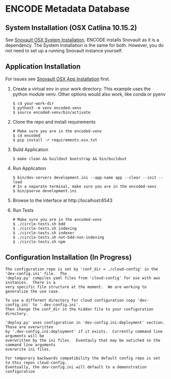 ENCODE Metadata Database
========================


## System Installation (OSX Catlina 10.15.2)
See [Snovault OSX System Installation][].  ENCODE installs Snovault as it is a dependency.
The System Installation is the same for both.  However, you do not need to set up a running 
Snovault instance yourself.


## Application Installation
For issues see [Snovault OSX App Installation][] first.

1. Create a virtual env in your work directory.
    This example uses the python module venv. Other options would also work, like conda or pyenv
    ```
    $ cd your-work-dir
    $ python3 -m venv encoded-venv
    $ source encoded-venv/bin/activate
    ```

1. Clone the repo and install requirements
    ```
    # Make sure you are in the encoded-venv
    $ cd encoded
    $ pip install -r requirements.osx.txt
    ```

1. Build Application
    ```
    $ make clean && buildout bootstrap && bin/buildout
    ```

1. Run Application
    ```
    $ bin/dev-servers development.ini --app-name app --clear --init --load
    # In a separate terminal, make sure you are in the encoded-venv
    $ bin/pserve development.ini
    ```

1. Browse to the interface at http://localhost:6543

1. Run Tests
    ```
    # Make sure you are in the encoded-venv
    $ ./circle-tests.sh bdd
    $ ./circle-tests.sh indexing
    $ ./circle-tests.sh indexer
    $ ./circle-tests.sh not-bdd-non-indexing
    $ ./circle-tests.sh npm
    ```

## Configuration Installation (In Progress)
    The configuration repo is set by 'conf_dir = ./cloud-config' in the 'dev-config.ini' file.  The
    'deploy.py' compiles yaml files from 'cloud-config' for use with aws instances.  There is a
    very specific file structure at the moment.  We are working to generalize the use case.

    To use a different directory for cloud configuration copy 'dev-config.ini' to '.dev-config.ini'.
    Then change the conf_dir in the hidden file to your configuration directory.

    'deploy.py' uses configuration in 'dev-config.ini:deployment' section.  Those are overwritten
    by '.dev-config.ini:deployment' if it exists.  Currently command line arguments will be
    overwritten by the ini files.  Eventauly that may be swtiched so the command line arguments
    overwrite ini files.

    For temporary backwards compatibility the default config repo is set to this repos cloud-config.
    Eventually, the dev-config.ini will default to a demonstration configuration


[Snovault OSX System Installation]: https://github.com/ENCODE-DCC/snovault/blob/master/README.md#system-installation-osx-catlina-10152
[Snovault OSX App Installation]: https://github.com/ENCODE-DCC/snovault/blob/master/README.md#application-installation
